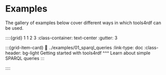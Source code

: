 # Examples

The gallery of examples below cover different ways in which tools4rdf can be used.

::::{grid} 1 1 2 3
:class-container: text-center
:gutter: 3

:::{grid-item-card}
:link: ../examples/01_sparql_queries
:link-type: doc
:class-header: bg-light
Getting started with tools4rdf
^^^
Learn about simple SPARQL queries
:::

::::


